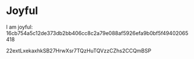 # Joyful

I am joyful: 16cb754a5c12de373db2bb406cc8c2a79e088af5926efa9b0bf5f49402065418


22extLxekaxhkSB27HrwXsr7TQzHuTQVzzCZhs2CCQmBSP
